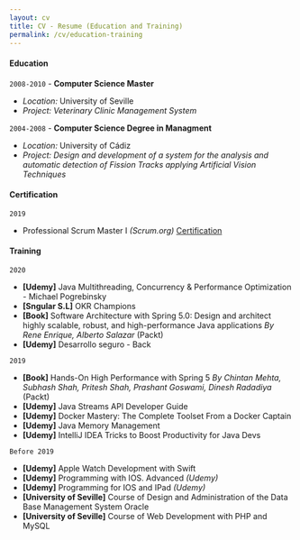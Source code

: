 ```yaml
---
layout: cv
title: CV - Resume (Education and Training)
permalink: /cv/education-training
---
```


#### Education

`2008-2010` - __Computer Science Master__
* *Location:* University of Seville
* *Project:* *Veterinary Clinic Management System*

`2004-2008` - __Computer Science Degree in Managment__
* *Location:* University of Cádiz
* *Project:* *Design and development of a system for the analysis and automatic detection of Fission Tracks applying Artificial Vision Techniques*


#### Certification

`2019` 
* Professional Scrum Master I *(Scrum.org)* [Certification](https://www.scrum.org/certificates/472284)


#### Training

`2020`
* **[Udemy]** Java Multithreading, Concurrency & Performance Optimization - Michael Pogrebinsky
* **[Sngular S.L]** OKR Champions
* **[Book]** Software Architecture with Spring 5.0: Design and architect highly scalable, robust, and high-performance Java applications *By Rene Enrique, Alberto Salazar* (Packt)
* **[Udemy]** Desarrollo seguro - Back

`2019`
* **[Book]** Hands-On High Performance with Spring 5 *By Chintan Mehta, Subhash Shah, Pritesh Shah, Prashant Goswami, Dinesh Radadiya* (Packt)
* **[Udemy]** Java Streams API Developer Guide
* **[Udemy]** Docker Mastery: The Complete Toolset From a Docker Captain
* **[Udemy]** Java Memory Management
* **[Udemy]** IntelliJ IDEA Tricks to Boost Productivity for Java Devs

`Before 2019`
* **[Udemy]** Apple Watch Development with Swift
* **[Udemy]** Programming with IOS. Advanced *(Udemy)*
* **[Udemy]** Programming for IOS and IPad *(Udemy)*
* **[University of Seville]** Course of Design and Administration of the Data Base Management System Oracle
* **[University of Seville]** Course of Web Development with PHP and MySQL

